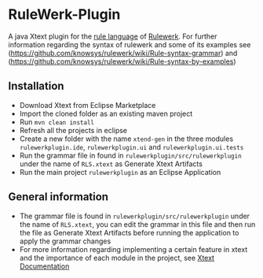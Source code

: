 # RuleWerk-Plugin


A java Xtext plugin for the [rule language](https://github.com/knowsys/rulewerk/wiki#rule-language) of [Rulewerk](https://github.com/knowsys/rulewerk). For further information regarding the syntax of rulewerk and some of its examples see (https://github.com/knowsys/rulewerk/wiki/Rule-syntax-grammar) and (https://github.com/knowsys/rulewerk/wiki/Rule-syntax-by-examples) 

Installation
------------
* Download Xtext from Eclipse Marketplace
* Import the cloned folder as an existing maven project
* Run ```mvn clean install```
* Refresh all the projects in eclipse
* Create a new folder with the name ```xtend-gen``` in the three modules ```rulewerkplugin.ide```, ```rulewerkplugin.ui``` and ```rulewerkplugin.ui.tests```
* Run the grammar file in found in ```rulewerkplugin/src/rulewerkplugin``` under the name of ```RLS.xtext``` as Generate Xtext Artifacts
* Run the main project ```rulewerkplugin``` as an Eclipse Application

General information
------------

* The grammar file is found in ```rulewerkplugin/src/rulewerkplugin``` under the name of ```RLS.xtext```, you can edit the grammar in this file and then run the file as Generate Xtext Artifacts before running the application to apply the grammar changes
* For more information regarding implementing a certain feature in xtext and the importance of each module in the project, see [Xtext Documentation](https://www.eclipse.org/Xtext/documentation/310_eclipse_support.html)
